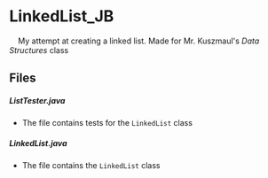 # LinkedList_JB
&nbsp;&nbsp;&nbsp;&nbsp;My attempt at creating a linked list. Made for Mr. Kuszmaul's *Data Structures* class

## Files
##### ListTester.java
- The file contains tests for the `LinkedList` class
##### LinkedList.java
- The file contains the `LinkedList` class